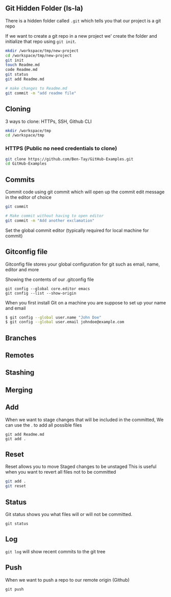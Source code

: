 ## Git Hidden Folder (ls-la)

There is a hidden folder called `.git` which tells you that our project is a git repo 

If we want to create a git repo in a new project we' create the folder and initialize that repo using `git init`.

```sh
mkdir /workspace/tmp/new-project
cd /workspace/tmp/new-project
git init
touch Readme.md 
code Readme.md 
git status
git add Readme.md

# make changes to Readme.md
git commit -m "add readme file"
```

## Cloning 

3 ways to clone: HTTPs, SSH, Github CLI


```sh
mkdir /workspace/tmp
cd /workspace/tmp
```

### HTTPS (Public no need credentials to clone)
```sh
git clone https://github.com/Ben-Tay/GitHub-Examples.git
cd GitHub-Examples
```

## Commits
Commit code using git commit which will open up the commit edit message in the editor of choice 

```sh
git commit 

# Make commit without having to open editor
git commit -m "Add another exclamation"

```
Set the global commit editor (typically required for local machine for commit)

## Gitconfig file

Gitconfig file stores your global configuration for git such as email, name, editor and more 

Showing the contents of our .gitconfig file
```
git config --global core.editor emacs
git config --list --show-origin
```

When you first install Git on a machine you are suppose to set up your name and email

```sh
$ git config --global user.name "John Doe"
$ git config --global user.email johndoe@example.com
```


## Branches


## Remotes


## Stashing


## Merging



## Add 
When we want to stage changes that will be included in the committed, 
We can use the . to add all possible files

```
git add Readme.md
git add .
``` 
## Reset
Reset allows you to move Staged changes to be unstaged
This is useful when you want to revert all files not to be committed 

```sh 
git add . 
git reset
```

## Status
Git status shows you what files will or will not be committed.

```
git status
```

## Log
`git log` will show recent commits to the git tree

## Push
When we want to push a repo to our remote origin (Github)

```
git push 
```
